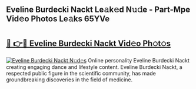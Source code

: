 ## Eveline Burdecki Nackt Le𝚊k𝚎d N𝚞𝚍e - Part-Mpe Vid𝚎o Photos Le𝚊ks 65YVe

# <h2><a href="http://fb7dzv.evod.top/?m=Eveline+Burdecki+Nackt">🔗 👉🔴 Eveline Burdecki Nackt Vid𝚎o Ph𝚘t𝚘s</a></h2>

[![Eveline Burdecki Nackt N𝚞d𝚎s](https://i.imgur.com/8V9OHl7.gif)](http://fb7dzv.evod.top/?m=Eveline+Burdecki+Nackt)
Online personality Eveline Burdecki Nackt creating engaging dance and lifestyle content. Eveline Burdecki Nackt, a respected public figure in the scientific community, has made groundbreaking discoveries in the field of medicine. 
